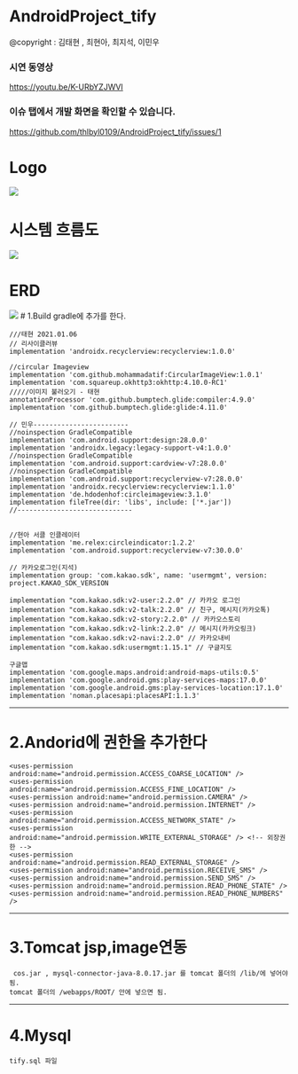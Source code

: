 # AndroidProject_tify
 @copyright :  김태현 , 최현아, 최지석, 이민우 
 ### 시연 동영상 
   https://youtu.be/K-URbYZJWVI

 ### 이슈 탭에서 개발 화면을 확인할 수 있습니다. 
   https://github.com/thlbyl0109/AndroidProject_tify/issues/1
 
# Logo
 
  
  
  <img src ="https://github.com/thlbyl0109/AndroidProject_tify/blob/main/document/tifyLogo.png">
     
     
     
     
     
     
 # 시스템 흐름도
   
   <img src ="https://github.com/thlbyl0109/AndroidProject_tify/blob/main/document/system.png">
 
 # ERD 
   <img src ="https://github.com/thlbyl0109/AndroidProject_tify/blob/main/document/ERD.jpeg">
 # 1.Build gradle에 추가를 한다.
 
 
    ///태현 2021.01.06
    // 리사이클러뷰
    implementation 'androidx.recyclerview:recyclerview:1.0.0'
  
    //circular Imageview
    implementation 'com.github.mohammadatif:CircularImageView:1.0.1'
    implementation 'com.squareup.okhttp3:okhttp:4.10.0-RC1'
    /////이미지 불러오기 - 태현
    annotationProcessor 'com.github.bumptech.glide:compiler:4.9.0'
    implementation 'com.github.bumptech.glide:glide:4.11.0'

    // 민우------------------------
    //noinspection GradleCompatible
    implementation 'com.android.support:design:28.0.0'
    implementation 'androidx.legacy:legacy-support-v4:1.0.0'
    //noinspection GradleCompatible
    implementation 'com.android.support:cardview-v7:28.0.0'
    //noinspection GradleCompatible
    implementation 'com.android.support:recyclerview-v7:28.0.0'
    implementation 'androidx.recyclerview:recyclerview:1.1.0'
    implementation 'de.hdodenhof:circleimageview:3.1.0'
    implementation fileTree(dir: 'libs', include: ['*.jar'])
    //-----------------------------


    //현아 서클 인클레이터
    implementation 'me.relex:circleindicator:1.2.2'
    implementation 'com.android.support:recyclerview-v7:30.0.0'

    // 카카오로그인(지석)
    implementation group: 'com.kakao.sdk', name: 'usermgmt', version: project.KAKAO_SDK_VERSION

    implementation "com.kakao.sdk:v2-user:2.2.0" // 카카오 로그인
    implementation "com.kakao.sdk:v2-talk:2.2.0" // 친구, 메시지(카카오톡)
    implementation "com.kakao.sdk:v2-story:2.2.0" // 카카오스토리
    implementation "com.kakao.sdk:v2-link:2.2.0" // 메시지(카카오링크)
    implementation "com.kakao.sdk:v2-navi:2.2.0" // 카카오내비
    implementation "com.kakao.sdk:usermgmt:1.15.1" // 구글지도
   
    구글맵
    implementation 'com.google.maps.android:android-maps-utils:0.5'
    implementation 'com.google.android.gms:play-services-maps:17.0.0'
    implementation 'com.google.android.gms:play-services-location:17.1.0'
    implementation 'noman.placesapi:placesAPI:1.1.3'
    
****

# 2.Andorid에 권한을 추가한다
    
    <uses-permission android:name="android.permission.ACCESS_COARSE_LOCATION" />
    <uses-permission android:name="android.permission.ACCESS_FINE_LOCATION" />
    <uses-permission android:name="android.permission.CAMERA" />
    <uses-permission android:name="android.permission.INTERNET" />
    <uses-permission android:name="android.permission.ACCESS_NETWORK_STATE" />
    <uses-permission android:name="android.permission.WRITE_EXTERNAL_STORAGE" /> <!-- 외장권한 -->
    <uses-permission android:name="android.permission.READ_EXTERNAL_STORAGE" />
    <uses-permission android:name="android.permission.RECEIVE_SMS" />
    <uses-permission android:name="android.permission.SEND_SMS" />
    <uses-permission android:name="android.permission.READ_PHONE_STATE" />
    <uses-permission android:name="android.permission.READ_PHONE_NUMBERS" />
****

# 3.Tomcat jsp,image연동
     cos.jar , mysql-connector-java-8.0.17.jar 를 tomcat 폴더의 /lib/에 넣어야됨.
    tomcat 폴더의 /webapps/ROOT/ 안에 넣으면 됨.
****

# 4.Mysql

    tify.sql 파일
    

        
